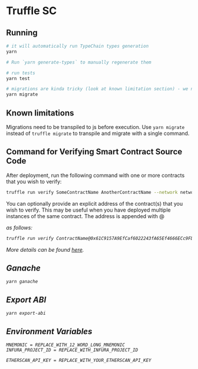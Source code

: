 # Truffle SC

## Running

```sh
# it will automatically run TypeChain types generation
yarn

# Run `yarn generate-types` to manually regenerate them

# run tests
yarn test

# migrations are kinda tricky (look at known limitation section) - we need to transpile ts to js file (this is not a case for tests)
yarn migrate
```

## Known limitations

Migrations need to be transpiled to js before execution. Use `yarn migrate` instead of `truffle migrate` to transpile and migrate with a single command.

## Command for Verifying Smart Contract Source Code

After deployment, run the following command with one or more contracts that you wish to verify:

```sh
truffle run verify SomeContractName AnotherContractName --network networkName
```

You can optionally provide an explicit address of the contract(s) that you wish to verify. This may be useful when you have deployed multiple instances of the same contract. The address is appended with @<address> as follows:

```sh
truffle run verify ContractName@0x61C9157A9EfCaf6022243fA65Ef4666ECc9FD3D7 --network ropsten
```

More details can be found [here](https://github.com/rkalis/truffle-plugin-verify).

## Ganache

```
yarn ganache
```

## Export ABI

```
yarn export-abi
```

## Environment Variables

```
MNEMONIC = REPLACE_WITH_12_WORD_LONG_MNEMONIC
INFURA_PROJECT_ID = REPLACE_WITH_INFURA_PROJECT_ID

ETHERSCAN_API_KEY = REPLACE_WITH_YOUR_ETHERSCAN_API_KEY
```
